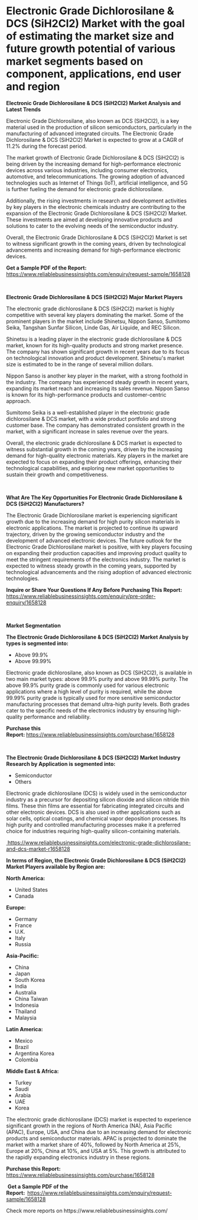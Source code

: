 <p><h1>Electronic Grade Dichlorosilane & DCS (SiH2Cl2) Market with the goal of estimating the market size and future growth potential of various market segments based on component, applications, end user and region</h1></p><p><strong>Electronic Grade Dichlorosilane & DCS (SiH2Cl2) Market Analysis and Latest Trends</strong></p>
<p><p>Electronic Grade Dichlorosilane, also known as DCS (SiH2Cl2), is a key material used in the production of silicon semiconductors, particularly in the manufacturing of advanced integrated circuits. The Electronic Grade Dichlorosilane & DCS (SiH2Cl2) Market is expected to grow at a CAGR of 11.2% during the forecast period.</p><p>The market growth of Electronic Grade Dichlorosilane & DCS (SiH2Cl2) is being driven by the increasing demand for high-performance electronic devices across various industries, including consumer electronics, automotive, and telecommunications. The growing adoption of advanced technologies such as Internet of Things (IoT), artificial intelligence, and 5G is further fueling the demand for electronic grade dichlorosilane.</p><p>Additionally, the rising investments in research and development activities by key players in the electronic chemicals industry are contributing to the expansion of the Electronic Grade Dichlorosilane & DCS (SiH2Cl2) Market. These investments are aimed at developing innovative products and solutions to cater to the evolving needs of the semiconductor industry.</p><p>Overall, the Electronic Grade Dichlorosilane & DCS (SiH2Cl2) Market is set to witness significant growth in the coming years, driven by technological advancements and increasing demand for high-performance electronic devices.</p></p>
<p><strong>Get a Sample PDF of the Report:&nbsp;</strong> <a href="https://www.reliablebusinessinsights.com/enquiry/request-sample/1658128">https://www.reliablebusinessinsights.com/enquiry/request-sample/1658128</a></p>
<p>&nbsp;</p>
<p><strong>Electronic Grade Dichlorosilane & DCS (SiH2Cl2) Major Market Players</strong></p>
<p><p>The electronic grade dichlorosilane & DCS (SiH2Cl2) market is highly competitive with several key players dominating the market. Some of the prominent players in the market include Shinetsu, Nippon Sanso, Sumitomo Seika, Tangshan Sunfar Silicon, Linde Gas, Air Liquide, and REC Silicon.</p><p>Shinetsu is a leading player in the electronic grade dichlorosilane & DCS market, known for its high-quality products and strong market presence. The company has shown significant growth in recent years due to its focus on technological innovation and product development. Shinetsu's market size is estimated to be in the range of several million dollars.</p><p>Nippon Sanso is another key player in the market, with a strong foothold in the industry. The company has experienced steady growth in recent years, expanding its market reach and increasing its sales revenue. Nippon Sanso is known for its high-performance products and customer-centric approach.</p><p>Sumitomo Seika is a well-established player in the electronic grade dichlorosilane & DCS market, with a wide product portfolio and strong customer base. The company has demonstrated consistent growth in the market, with a significant increase in sales revenue over the years.</p><p>Overall, the electronic grade dichlorosilane & DCS market is expected to witness substantial growth in the coming years, driven by the increasing demand for high-quality electronic materials. Key players in the market are expected to focus on expanding their product offerings, enhancing their technological capabilities, and exploring new market opportunities to sustain their growth and competitiveness.</p></p>
<p>&nbsp;</p>
<p><strong>What Are The Key Opportunities For Electronic Grade Dichlorosilane & DCS (SiH2Cl2) Manufacturers?</strong></p>
<p><p>The Electronic Grade Dichlorosilane market is experiencing significant growth due to the increasing demand for high purity silicon materials in electronic applications. The market is projected to continue its upward trajectory, driven by the growing semiconductor industry and the development of advanced electronic devices. The future outlook for the Electronic Grade Dichlorosilane market is positive, with key players focusing on expanding their production capacities and improving product quality to meet the stringent requirements of the electronics industry. The market is expected to witness steady growth in the coming years, supported by technological advancements and the rising adoption of advanced electronic technologies.</p></p>
<p><strong>Inquire or Share Your Questions If Any Before Purchasing This Report:</strong> <a href="https://www.reliablebusinessinsights.com/enquiry/pre-order-enquiry/1658128">https://www.reliablebusinessinsights.com/enquiry/pre-order-enquiry/1658128</a></p>
<p>&nbsp;</p>
<p><strong>Market Segmentation</strong></p>
<p><strong>The Electronic Grade Dichlorosilane & DCS (SiH2Cl2) Market Analysis by types is segmented into:</strong></p>
<p><ul><li>Above 99.9%</li><li>Above 99.99%</li></ul></p>
<p><p>Electronic grade dichlorosilane, also known as DCS (SiH2Cl2), is available in two main market types: above 99.9% purity and above 99.99% purity. The above 99.9% purity grade is commonly used for various electronic applications where a high level of purity is required, while the above 99.99% purity grade is typically used for more sensitive semiconductor manufacturing processes that demand ultra-high purity levels. Both grades cater to the specific needs of the electronics industry by ensuring high-quality performance and reliability.</p></p>
<p><strong>Purchase this Report:&nbsp;</strong><a href="https://www.reliablebusinessinsights.com/purchase/1658128">https://www.reliablebusinessinsights.com/purchase/1658128</a></p>
<p>&nbsp;</p>
<p><strong>The Electronic Grade Dichlorosilane & DCS (SiH2Cl2) Market Industry Research by Application is segmented into:</strong></p>
<p><ul><li>Semiconductor</li><li>Others</li></ul></p>
<p><p>Electronic grade dichlorosilane (DCS) is widely used in the semiconductor industry as a precursor for depositing silicon dioxide and silicon nitride thin films. These thin films are essential for fabricating integrated circuits and other electronic devices. DCS is also used in other applications such as solar cells, optical coatings, and chemical vapor deposition processes. Its high purity and controlled manufacturing processes make it a preferred choice for industries requiring high-quality silicon-containing materials.</p></p>
<p><a href="https://www.reliablebusinessinsights.com/electronic-grade-dichlorosilane-and-dcs-market-r1658128">&nbsp;https://www.reliablebusinessinsights.com/electronic-grade-dichlorosilane-and-dcs-market-r1658128</a></p>
<p><strong>In terms of Region, the Electronic Grade Dichlorosilane & DCS (SiH2Cl2) Market Players available by Region are:</strong></p>
<p>
    <p> <strong> North America: </strong>
        <ul>
            <li>United States</li>
            <li>Canada</li>
        </ul>
        </p> 
    <p> <strong> Europe: </strong>
        <ul>
            <li>Germany</li>
            <li>France</li>
            <li>U.K.</li>
            <li>Italy</li>
            <li>Russia</li>
        </ul>
        </p> 
    <p> <strong> Asia-Pacific: </strong>
        <ul>
            <li>China</li>
            <li>Japan</li>
            <li>South Korea</li>
            <li>India</li>
            <li>Australia</li>
            <li>China Taiwan</li>
            <li>Indonesia</li>
            <li>Thailand</li>
            <li>Malaysia</li>
        </ul>
        </p> 
    <p> <strong> Latin America: </strong>
        <ul>
            <li>Mexico</li>
            <li>Brazil</li>
            <li>Argentina Korea</li>
            <li>Colombia</li>
        </ul>
        </p> 
    <p> <strong> Middle East & Africa: </strong>
        <ul>
            <li>Turkey</li>
            <li>Saudi</li>
            <li>Arabia</li>
            <li>UAE</li>
            <li>Korea</li>
        </ul>
    </p>
    </p>
<p><p>The electronic grade dichlorosilane (DCS) market is expected to experience significant growth in the regions of North America (NA), Asia Pacific (APAC), Europe, USA, and China due to an increasing demand for electronic products and semiconductor materials. APAC is projected to dominate the market with a market share of 40%, followed by North America at 25%, Europe at 20%, China at 10%, and USA at 5%. This growth is attributed to the rapidly expanding electronics industry in these regions.</p></p>
<p><strong>Purchase this Report: </strong><a href="https://www.reliablebusinessinsights.com/purchase/1658128">https://www.reliablebusinessinsights.com/purchase/1658128</a></p>
<p>&nbsp;<strong>Get a Sample PDF of the Report:&nbsp;&nbsp;</strong><a href="https://www.reliablebusinessinsights.com/enquiry/request-sample/1658128">https://www.reliablebusinessinsights.com/enquiry/request-sample/1658128</a></p>
<p><strong></strong></p>
<p>Check more reports on https://www.reliablebusinessinsights.com/</p>